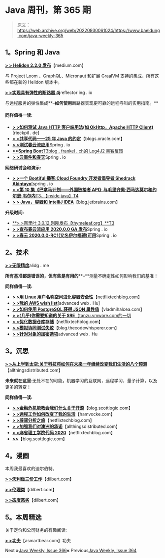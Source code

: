 # Java 周刊，第 365 期

> 原文：<https://web.archive.org/web/20220930061024/https://www.baeldung.com/java-weekly-365>

## **1。Spring 和 Java**

[**> > Helidon 2.2.0 发布**](https://web.archive.org/web/20220628115054/https://medium.com/helidon/helidon-2-2-0-released-cdd3b7c43dd1)【medium.com】

与 Project Loom 、GraphQL、Micronaut 和扩展 GraalVM 支持的集成，所有这些都在新的 Helidon 版本中。

[**> >实现具有弹性的断路器 4j**](https://web.archive.org/web/20220628115054/https://reflectoring.io/circuitbreaker-with-resilience4j/)reflector ing . io

与远程服务的弹性集成**–**如何使用**断路器实现更可靠的远程呼叫的实用指南。**

#### **同样值得一读:**

*   [**> >如何测试 Java HTTP 客户端用法(如 OkHttp，Apache HTTP Client)**](https://web.archive.org/web/20220628115054/https://rieckpil.de/how-to-test-java-http-client-usages-e-g-okhttp-apache-httpclient/)[rieckpil . de]
*   [**> >共享代码——25 年 Java 的约定**](https://web.archive.org/web/20220628115054/https://blogs.oracle.com/java/sharing-the-code)【blogs.oracle.com】
*   [**> >测试春云流应用**](https://web.archive.org/web/20220628115054/https://spring.io/blog/2020/12/15/testing-spring-cloud-stream-applications-part-2)Spring . io
*   [**>>Spring Boot**T3blog . frankel . ch的 Log4J2 黑客反馈](https://web.archive.org/web/20220628115054/https://blog.frankel.ch/feedback-log4j2-hack-spring-boot/)
*   [**> >云事件和春天**](https://web.archive.org/web/20220628115054/https://spring.io/blog/2020/12/23/cloud-events-and-spring-part-2)Spring . io

**网络研讨会和演示:**

*   [**> >一个 Bootiful 播客:Cloud Foundry 开发者倡导者 Shedrack Akintayo**](https://web.archive.org/web/20220628115054/https://spring.io/blog/2020/12/18/a-bootiful-podcast-cloud-foundry-developer-advocate-shedrack-akintayo)[spring . io
*   [**> >第 10 集《巴拿马计划——外国链接者 API》与毛里齐奥·西马达莫尔和约尔恩·韦尔内**T3、【inside.java】T4](https://web.archive.org/web/20220628115054/https://inside.java/2020/12/21/podcast-010/)
*   [**> > Java，容器和 IntelliJ IDEA**](https://web.archive.org/web/20220628115054/https://blog.jetbrains.com/idea/2020/12/webinar-summary-java-containers-and-intellij-idea/)【blog.jetbrains.com】

**升级时间:**

*   [**> >百里叶 3.0.12 刚刚发布【thymeleaf.org】**T3](https://web.archive.org/web/20220628115054/https://www.thymeleaf.org/releasenotes.html#thymeleaf-3.0.12)
*   [**> >宣布春云流应用 2020.0.0 GA 发布**](https://web.archive.org/web/20220628115054/https://spring.io/blog/2020/12/21/announcing-spring-cloud-stream-applications-2020-0-0-ga-release)Spring . io
*   [**> >春云 2020.0.0-RC1(又名伊尔福德)可用**](https://web.archive.org/web/20220628115054/https://spring.io/blog/2020/12/15/spring-cloud-2020-0-0-rc1-aka-ilford-is-available)Spring . io

## **2。技术**

[**> >无限精度**](https://web.archive.org/web/20220628115054/https://alidg.me/blog/2020/12/18/infinite-precision)alidg . me

**所有基准都是错误的，但有些是有用的****–**测量不确定性如何影响我们的基准！

**同样值得一读:**

*   [**> >用 Linux 用户名称空间进化容器安全性**](https://web.archive.org/web/20220628115054/https://netflixtechblog.com/evolving-container-security-with-linux-user-namespaces-afbe3308c082)【netflixtechblog.com】
*   [**> >我的 AWS wish list**](https://web.archive.org/web/20220628115054/https://advancedweb.hu/my-aws-wishlist/)[advanced web . Hu]
*   [**> >如何使用 PostgreSQL 获得 JSON 属性值**](https://web.archive.org/web/20220628115054/https://vladmihalcea.com/json-property-value-postgresql/)【vladmihalcea.com】
*   [**> >(几乎)你需要知道的关于 SRE**【tanzu.vmware.com的一切](https://web.archive.org/web/20220628115054/https://tanzu.vmware.com/content/blog/almost-everything-you-need-to-know-about-sre)
*   [**> >优化数据仓库存储**](https://web.archive.org/web/20220628115054/https://netflixtechblog.com/optimizing-data-warehouse-storage-7b94a48fdcbe)【netflixtechblog.com】
*   [**> >模拟协同测试失败**](https://web.archive.org/web/20220628115054/https://blog.thecodewhisperer.com/permalink/limiting-beliefs-and-unstated-assumptions)【blog.thecodewhisperer.com】
*   [**> >针对对象的加密选项**](https://web.archive.org/web/20220628115054/https://advancedweb.hu/encryption-options-for-s3-objects/)advanced web . Hu

## **3。沉思**

[**> >从上学到太空:关于科技将如何在未来一年继续改变我们生活的八个预测**](https://web.archive.org/web/20220628115054/https://www.allthingsdistributed.com/2020/12/cloud-predictions-2021.html)【allthingsdistributed.com】

**未来就在这里**:无处不在的可能，机器学习的互联网，远程学习，量子计算，以及更多的转变！

**同样值得一读:**

*   [**> >金融危机能教会我们什么关于开源**](https://web.archive.org/web/20220628115054/https://blog.scottlogic.com/2020/12/22/software-crisis.html)【blog.scottlogic.com】
*   [**> >远程工作如何改变了我的生活**](https://web.archive.org/web/20220628115054/https://www.hamvocke.com/blog/remote-work-changed-my-life/)【hamvocke.com】
*   [**> >辟谣分析之旅**](https://web.archive.org/web/20220628115054/https://netflixtechblog.com/mythbusting-the-analytics-journey-58d692ea707e)【netflixtechblog.com】
*   [**> >加强我们对澳洲的承诺**](https://web.archive.org/web/20220628115054/https://www.allthingsdistributed.com/2020/12/aws-announces-second-australia-region.html)【allthingsdistributed.com】
*   [**> >麻省理工学院代码 2020**](https://web.archive.org/web/20220628115054/https://netflixtechblog.com/netflix-at-mit-code-2020-ad3745525218)【netflixtechblog.com】
*   [**>>**](https://web.archive.org/web/20220628115054/https://blog.scottlogic.com/2020/12/17/sense-and-sustainability.html)【blog.scottlogic.com】

## **4。漫画**

本周我最喜欢的迪尔伯特。

[**> >沃利做三份工作**](https://web.archive.org/web/20220628115054/https://dilbert.com/strip/2020-12-24)【dilbert.com】

[**> >伦理类**](https://web.archive.org/web/20220628115054/https://dilbert.com/strip/2020-12-22)【dilbert.com】

[**> >态度恶劣**](https://web.archive.org/web/20220628115054/https://dilbert.com/strip/2020-12-18)【dilbert.com】

## **5。本周精选**

关于定价和公司财务的有趣阅读:

**[> >功夫](https://web.archive.org/web/20220628115054/https://blog.asmartbear.com/kung-fu.html)**【asmartbear.com】功夫

Next **»**[Java Weekly, Issue 366](/web/20220628115054/https://www.baeldung.com/java-weekly-366)**«** Previous[Java Weekly, Issue 364](/web/20220628115054/https://www.baeldung.com/java-weekly-364)